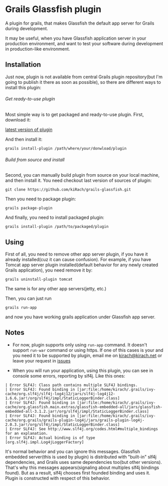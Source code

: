 # Grails Glassfish plugin
A plugin for grails, that makes Glassfish the default app server for Grails during development. 

It may be useful, when you have Glassfish application server in your production environment, and want to test your software during development in production-like environment.

## Installation
Just now, plugin is not available from central Grails plugin repository(but I'm going to publish it there as soon as possible), so there are different ways to install this plugin:

###### Get ready-to-use plugin
Most simple way is to get packaged and ready-to-use plugin. First, download it:

[latest version of plugin](https://dl.dropbox.com/u/8513842/grails-glassfish-0.1.2.zip)

And then install it:

`grails install-plugin /path/where/your/donwload/plugin`

###### Build from source and install
Second, you can manually build plugin from source on your local machine, and then install it. You need checkout last version of sources of plugin:

`git clone https://github.com/kiRach/grails-glassfish.git`

Then you need to package plugin:

`grails package-plugin`

And finally, you need to install packaged plugin:

`grails install-plugin /path/to/packaged/plugin`

## Using
First of all, you need to remove other app server plugin, if you have it already installed(cuz it can cause confusion). For example, if you have Tomcat app server plugin installed(default behavior for any newly created Grails application), you need remove it by:

`grails uninstall-plugin tomcat`

The same is for any other app servers(jetty, etc.)

Then, you can just run

`grails run-app`

and now you have working grails application under Glassfish app server.

## Notes

+ For now, plugin supports only using `run-app` command. It doesn't support `run-war` command or using https. If one of this cases is your and you need it to be supported by plugin, email me on kirach@kirach.net or leave your request in [issues](https://github.com/kiRach/grails-glassfish/issues)

+ When you will run your application, using this plugin, you can see in console some errors, reporting by slf4j. Like this ones:
```
| Error SLF4J: Class path contains multiple SLF4J bindings.
| Error SLF4J: Found binding in [jar:file:/home/kirach/.grails/ivy-cache/org.slf4j/slf4j-log4j12/jars/slf4j-log4j12-1.6.6.jar!/org/slf4j/impl/StaticLoggerBinder.class]
| Error SLF4J: Found binding in [jar:file:/home/kirach/.grails/ivy-cache/org.glassfish.main.extras/glassfish-embedded-all/jars/glassfish-embedded-all-3.1.2.jar!/org/slf4j/impl/StaticLoggerBinder.class]
| Error SLF4J: Found binding in [jar:file:/home/kirach/.grails/ivy-cache/org.grails/grails-plugin-log4j/jars/grails-plugin-log4j-2.0.3.jar!/org/slf4j/impl/StaticLoggerBinder.class]
| Error SLF4J: See http://www.slf4j.org/codes.html#multiple_bindings for an explanation.
| Error SLF4J: Actual binding is of type [org.slf4j.impl.Log4jLoggerFactory]
```
It's normal behavior and you can ignore this messages. Glassfish embedded server(this is used by plugin) is distributed with "built-in" slf4j dependencies, and Grails uses same dependencies too(but other versions). That's why this messages appears(signaling about multiples slf4j bindings found). But as a result, slf4j chooses first founded binding and uses it. Plugin is constructed with respect of this behavior.